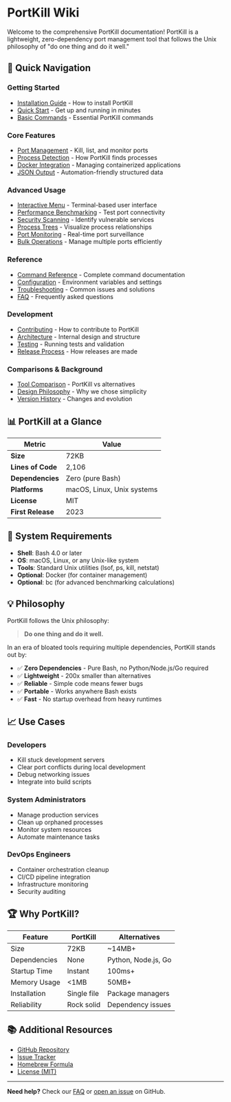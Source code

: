 # PortKill Wiki

Welcome to the comprehensive PortKill documentation! PortKill is a lightweight, zero-dependency port management tool that follows the Unix philosophy of "do one thing and do it well."

## 🚀 Quick Navigation

### Getting Started
- [Installation Guide](Installation.md) - How to install PortKill
- [Quick Start](Quick-Start.md) - Get up and running in minutes
- [Basic Commands](Basic-Commands.md) - Essential PortKill commands

### Core Features
- [Port Management](Port-Management.md) - Kill, list, and monitor ports
- [Process Detection](Process-Detection.md) - How PortKill finds processes
- [Docker Integration](Docker-Integration.md) - Managing containerized applications
- [JSON Output](JSON-Output.md) - Automation-friendly structured data

### Advanced Usage
- [Interactive Menu](Interactive-Menu.md) - Terminal-based user interface
- [Performance Benchmarking](Performance-Benchmarking.md) - Test port connectivity
- [Security Scanning](Security-Scanning.md) - Identify vulnerable services
- [Process Trees](Process-Trees.md) - Visualize process relationships
- [Port Monitoring](Port-Monitoring.md) - Real-time port surveillance
- [Bulk Operations](Bulk-Operations.md) - Manage multiple ports efficiently

### Reference
- [Command Reference](Command-Reference.md) - Complete command documentation
- [Configuration](Configuration.md) - Environment variables and settings
- [Troubleshooting](Troubleshooting.md) - Common issues and solutions
- [FAQ](FAQ.md) - Frequently asked questions

### Development
- [Contributing](Contributing.md) - How to contribute to PortKill
- [Architecture](Architecture.md) - Internal design and structure
- [Testing](Testing.md) - Running tests and validation
- [Release Process](Release-Process.md) - How releases are made

### Comparisons & Background
- [Tool Comparison](Tool-Comparison.md) - PortKill vs alternatives
- [Design Philosophy](Design-Philosophy.md) - Why we chose simplicity
- [Version History](Version-History.md) - Changes and evolution

## 📊 PortKill at a Glance

| Metric | Value |
|--------|--------|
| **Size** | 72KB |
| **Lines of Code** | 2,106 |
| **Dependencies** | Zero (pure Bash) |
| **Platforms** | macOS, Linux, Unix systems |
| **License** | MIT |
| **First Release** | 2023 |

## 🔧 System Requirements

- **Shell**: Bash 4.0 or later
- **OS**: macOS, Linux, or any Unix-like system
- **Tools**: Standard Unix utilities (lsof, ps, kill, netstat)
- **Optional**: Docker (for container management)
- **Optional**: bc (for advanced benchmarking calculations)

## 💡 Philosophy

PortKill follows the Unix philosophy:

> **Do one thing and do it well.**

In an era of bloated tools requiring multiple dependencies, PortKill stands out by:

- ✅ **Zero Dependencies** - Pure Bash, no Python/Node.js/Go required
- ✅ **Lightweight** - 200x smaller than alternatives
- ✅ **Reliable** - Simple code means fewer bugs
- ✅ **Portable** - Works anywhere Bash exists
- ✅ **Fast** - No startup overhead from heavy runtimes

## 📈 Use Cases

### Developers
- Kill stuck development servers
- Clear port conflicts during local development
- Debug networking issues
- Integrate into build scripts

### System Administrators
- Manage production services
- Clean up orphaned processes
- Monitor system resources
- Automate maintenance tasks

### DevOps Engineers
- Container orchestration cleanup
- CI/CD pipeline integration
- Infrastructure monitoring
- Security auditing

## 🏆 Why PortKill?

| Feature | PortKill | Alternatives |
|---------|----------|-------------|
| Size | 72KB | ~14MB+ |
| Dependencies | None | Python, Node.js, Go |
| Startup Time | Instant | 100ms+ |
| Memory Usage | <1MB | 50MB+ |
| Installation | Single file | Package managers |
| Reliability | Rock solid | Dependency issues |

## 📚 Additional Resources

- [GitHub Repository](https://github.com/mr-tanta/portkill)
- [Issue Tracker](https://github.com/mr-tanta/portkill/issues)
- [Homebrew Formula](https://github.com/mr-tanta/homebrew-portkill)
- [License (MIT)](https://github.com/mr-tanta/portkill/blob/main/LICENSE)

---

**Need help?** Check our [FAQ](FAQ.md) or [open an issue](https://github.com/mr-tanta/portkill/issues) on GitHub.